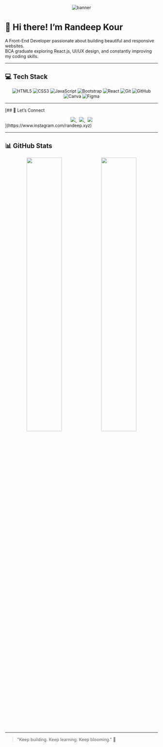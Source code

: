<!-- Banner -->
<p align="center">
  <img src="https://capsule-render.vercel.app/api?type=waving&color=8A2BE2&height=150&section=header&text=Hey%2C%20I'm%20Randeep%20Kour!&fontSize=40&fontColor=FFFFFF&animation=twinkling" alt="banner"/>
</p>

# 👋 Hi there! I’m Randeep Kour

A Front-End Developer passionate about building beautiful and responsive websites.  
BCA graduate exploring React.js, UI/UX design, and constantly improving my coding skills.  

---

## 💻 Tech Stack

<p align="center">
  <img alt="HTML5" src="https://img.shields.io/badge/HTML5-E34F26?style=for-the-badge&logo=html5&logoColor=white" />
  <img alt="CSS3" src="https://img.shields.io/badge/CSS3-1572B6?style=for-the-badge&logo=css3&logoColor=white" />
  <img alt="JavaScript" src="https://img.shields.io/badge/JavaScript-F7DF1E?style=for-the-badge&logo=javascript&logoColor=black" />
  <img alt="Bootstrap" src="https://img.shields.io/badge/Bootstrap-563D7C?style=for-the-badge&logo=bootstrap&logoColor=white" />
  <img alt="React" src="https://img.shields.io/badge/React-20232A?style=for-the-badge&logo=react&logoColor=61DAFB" />
  <img alt="Git" src="https://img.shields.io/badge/Git-F05032?style=for-the-badge&logo=git&logoColor=white" />
  <img alt="GitHub" src="https://img.shields.io/badge/GitHub-181717?style=for-the-badge&logo=github" />
  <img alt="Canva" src="https://img.shields.io/badge/Canva-00C4CC?style=for-the-badge&logo=canva&logoColor=white" />
  <img alt="Figma" src="https://img.shields.io/badge/Figma-F24E1E?style=for-the-badge&logo=figma&logoColor=white" />
</p>

---


[## 🤝 Let’s Connect

<div align="center">

<a href="mailto:kourandeep909@gmail.com" target="_blank">
  <img src="https://img.shields.io/badge/Gmail-kourandeep909@gmail.com-D14836?style=for-the-badge&logo=gmail&logoColor=white" />
</a>
&nbsp;
<a href="https://www.linkedin.com/in/randeep-kour-189659259" target="_blank">
  <img src="https://img.shields.io/badge/LinkedIn-Randeep%20Kour-0A66C2?style=for-the-badge&logo=linkedin&logoColor=white" />
</a>
&nbsp;
<a href="https://www.instagram.com/randeep.xyz" target="_blank">
  <img src="https://img.shields.io/badge/Instagram-randeep.xyz-E4405F?style=for-the-badge&logo=instagram&logoColor=white" />
</a>

</div>](https://www.instagram.com/randeep.xyz)

---

## 📊 GitHub Stats

<p align="center">
  <img src="https://github-readme-stats.vercel.app/api?username=Randeepkour02&show_icons=true&theme=radical" width="48%" />
  <img src="https://github-readme-stats.vercel.app/api/top-langs/?username=Randeepkour02&layout=compact&theme=radical" width="48%" />
</p>

---

> "Keep building. Keep learning. Keep blooming." 🌸
